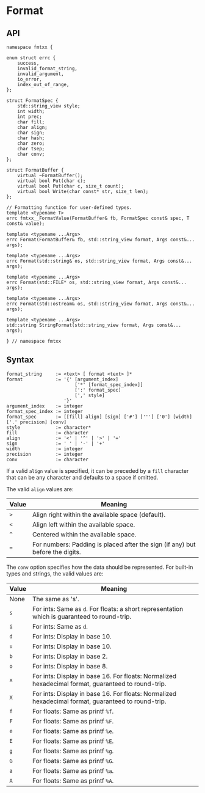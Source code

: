 # Format

## API

    namespace fmtxx {

    enum struct errc {
        success,
        invalid_format_string,
        invalid_argument,
        io_error,
        index_out_of_range,
    };

    struct FormatSpec {
        std::string_view style;
        int width;
        int prec;
        char fill;
        char align;
        char sign;
        char hash;
        char zero;
        char tsep;
        char conv;
    };

    struct FormatBuffer {
        virtual ~FormatBuffer();
        virtual bool Put(char c);
        virtual bool Put(char c, size_t count);
        virtual bool Write(char const* str, size_t len);
    };

    // Formatting function for user-defined types.
    template <typename T>
    errc fmtxx__FormatValue(FormatBuffer& fb, FormatSpec const& spec, T const& value);

    template <typename ...Args>
    errc Format(FormatBuffer& fb, std::string_view format, Args const&... args);

    template <typename ...Args>
    errc Format(std::string& os, std::string_view format, Args const&... args);

    template <typename ...Args>
    errc Format(std::FILE* os, std::string_view format, Args const&... args);

    template <typename ...Args>
    errc Format(std::ostream& os, std::string_view format, Args const&... args);

    template <typename ...Args>
    std::string StringFormat(std::string_view format, Args const&... args);

    } // namespace fmtxx

## Syntax

    format_string     := <text> [ format <text> ]*
    format            := '{' [argument_index]
                             ['*' [format_spec_index]]
                             [':' format_spec]
                             [',' style]
                         '}'
    argument_index    := integer
    format_spec_index := integer
    format_spec       := [[fill] align] [sign] ['#'] ['''] ['0'] [width] ['.' precision] [conv]
    style             := character*
    fill              := character
    align             := '<' | '^' | '>' | '='
    sign              := ' ' | '-' | '+'
    width             := integer
    precision         := integer
    conv              := character

If a valid `align` value is specified, it can be preceded by a `fill` character
that can be any character and defaults to a space if omitted.

The valid `align` values are:

Value | Meaning
------|---------
`>`	| Align right within the available space (default).
`<`	| Align left within the available space.
`^`	| Centered within the available space.
`=`	| For numbers: Padding is placed after the sign (if any) but before the digits.

The `conv` option specifies how the data should be represented. For built-in
types and strings, the valid values are:

Value |  Meaning
------|----------
None | The same as 's'.
`s` | For ints: Same as `d`. For floats: a short representation which is guaranteed to round-trip.
`i`	| For ints: Same as `d`.
`d`	| For ints: Display in base 10.
`u` | For ints: Display in base 10.
`b`	| For ints: Display in base 2.
`o`	| For ints: Display in base 8.
`x` | For ints: Display in base 16. For floats: Normalized hexadecimal format, guaranteed to round-trip.
`X` | For ints: Display in base 16. For floats: Normalized hexadecimal format, guaranteed to round-trip.
`f` | For floats: Same as printf `%f`.
`F` | For floats: Same as printf `%F`.
`e` | For floats: Same as printf `%e`.
`E` | For floats: Same as printf `%E`.
`g` | For floats: Same as printf `%g`.
`G` | For floats: Same as printf `%G`.
`a` | For floats: Same as printf `%a`.
`A` | For floats: Same as printf `%A`.
